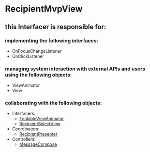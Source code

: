 # RecipientMvpView
## this Interfacer is responsible for: 
### implementing the following interfaces:
* OnFocusChangeListener
* OnClickListener
### managing system interaction with external APIs and users using the following objects: 
* ViewAnimator
* View
### collaborating with the following objects: 
* Interfacers: 
	* [ToolableViewAnimator](../Interfacers/ToolableViewAnimator.md) 
	* [RecipientSelectView](../Interfacers/RecipientSelectView.md) 
* Coordinators: 
	* [RecipientPresenter](../Coordinators/RecipientPresenter.md) 
* Controllers: 
	* [MessageCompose](../Controllers/MessageCompose.md) 

